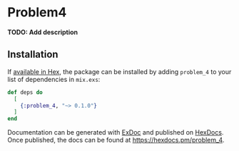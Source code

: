 # Problem4

**TODO: Add description**

## Installation

If [available in Hex](https://hex.pm/docs/publish), the package can be installed
by adding `problem_4` to your list of dependencies in `mix.exs`:

```elixir
def deps do
  [
    {:problem_4, "~> 0.1.0"}
  ]
end
```

Documentation can be generated with [ExDoc](https://github.com/elixir-lang/ex_doc)
and published on [HexDocs](https://hexdocs.pm). Once published, the docs can
be found at <https://hexdocs.pm/problem_4>.

